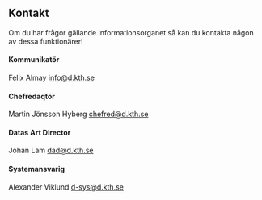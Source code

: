 ## Kontakt

Om du har frågor gällande Informationsorganet så kan du kontakta någon av dessa funktionärer!

#### Kommunikatör
Felix Almay
info@d.kth.se

#### Chefredaqtör
Martin Jönsson Hyberg
chefred@d.kth.se

#### Datas Art Director
Johan Lam
dad@d.kth.se

#### Systemansvarig
Alexander Viklund
d-sys@d.kth.se
